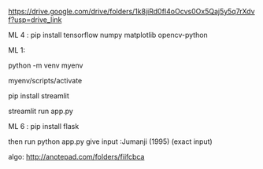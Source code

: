 https://drive.google.com/drive/folders/1k8jiRd0fI4oOcvs0Ox5Qaj5y5q7rXdvf?usp=drive_link

ML 4 : pip install tensorflow numpy matplotlib opencv-python   

ML 1:

python -m venv myenv

myenv/scripts/activate

pip install streamlit

streamlit run app.py

ML 6 : pip install flask

then run python app.py give input :Jumanji (1995) (exact input)

algo:
http://anotepad.com/folders/fiifcbca
  


